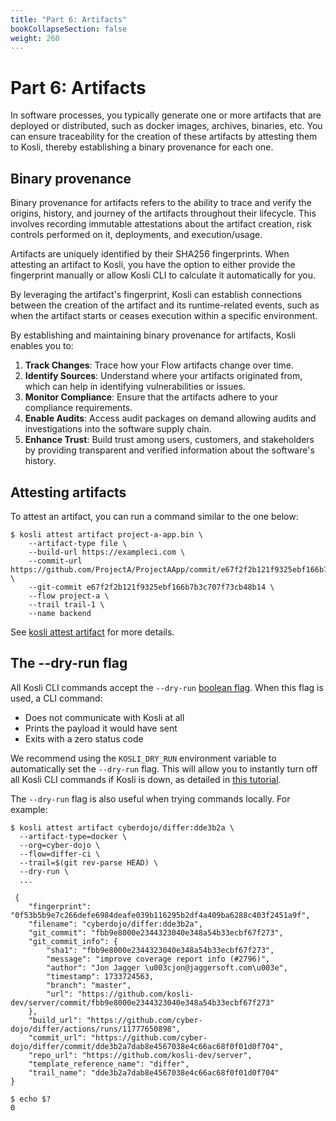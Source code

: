 ```yaml
---
title: "Part 6: Artifacts"
bookCollapseSection: false
weight: 260
---
```

# Part 6: Artifacts

In software processes, you typically generate one or more artifacts that are deployed or distributed, such as docker images, archives, binaries, etc. You can ensure traceability for the creation of these artifacts by attesting them to Kosli, thereby establishing a binary provenance for each one.

## Binary provenance

Binary provenance for artifacts refers to the ability to trace and verify the origins, history, and journey of the artifacts throughout their lifecycle. This involves recording immutable attestations about the artifact creation, risk controls performed on it, deployments, and execution/usage.

Artifacts are uniquely identified by their SHA256 fingerprints. When attesting an artifact to Kosli, you have the option to either provide the fingerprint manually or allow Kosli CLI to calculate it automatically for you.

By leveraging the artifact's fingerprint, Kosli can establish connections between the creation of the artifact and its runtime-related events, such as when the artifact starts or ceases execution within a specific environment.

By establishing and maintaining binary provenance for artifacts, Kosli enables you to:

1. **Track Changes**: Trace how your Flow artifacts change over time.
2. **Identify Sources**: Understand where your artifacts originated from, which can help in identifying vulnerabilities or issues.
3. **Monitor Compliance**: Ensure that the artifacts adhere to your compliance requirements.
4. **Enable Audits**: Access audit packages on demand allowing audits and investigations into the software supply chain.
5. **Enhance Trust**: Build trust among users, customers, and stakeholders by providing transparent and verified information about the software's history.

## Attesting artifacts

To attest an artifact, you can run a command similar to the one below:

```shell
$ kosli attest artifact project-a-app.bin \
	--artifact-type file \
	--build-url https://exampleci.com \
	--commit-url https://github.com/ProjectA/ProjectAApp/commit/e67f2f2b121f9325ebf166b7b3c707f73cb48b14 \
	--git-commit e67f2f2b121f9325ebf166b7b3c707f73cb48b14 \
	--flow project-a \
	--trail trail-1 \
	--name backend
```
See [kosli attest artifact](/client_reference/kosli_attest_artifact/) for more details. 


## The --dry-run flag

All Kosli CLI commands accept the `--dry-run` [boolean flag](/faq/#boolean-flags). 
When this flag is used, a CLI command:
* Does not communicate with Kosli at all
* Prints the payload it would have sent
* Exits with a zero status code

We recommend using the `KOSLI_DRY_RUN` environment variable to automatically set the `--dry-run` flag. 
This will allow you to instantly turn off all Kosli CLI commands if Kosli is down, as detailed in
[this tutorial](/tutorials/what_do_i_do_if_kosli_is_down/).

The `--dry-run` flag is also useful when trying commands locally. For example:

```shell
$ kosli attest artifact cyberdojo/differ:dde3b2a \
  --artifact-type=docker \
  --org=cyber-dojo \
  --flow=differ-ci \
  --trail=$(git rev-parse HEAD) \
  --dry-run \
  ...

 {
    "fingerprint": "0f53b5b9e7c266defe6984deafe039b116295b2df4a409ba6288c403f2451a9f",
    "filename": "cyberdojo/differ:dde3b2a",
    "git_commit": "fbb9e8000e2344323040e348a54b33ecbf67f273",
    "git_commit_info": {
        "sha1": "fbb9e8000e2344323040e348a54b33ecbf67f273",
        "message": "improve coverage report info (#2796)",
        "author": "Jon Jagger \u003cjon@jaggersoft.com\u003e",
        "timestamp": 1733724563,
        "branch": "master",
        "url": "https://github.com/kosli-dev/server/commit/fbb9e8000e2344323040e348a54b33ecbf67f273"
    },
    "build_url": "https://github.com/cyber-dojo/differ/actions/runs/11777650898",
    "commit_url": "https://github.com/cyber-dojo/differ/commit/dde3b2a7dab8e4567038e4c66ac68f0f01d0f704",
    "repo_url": "https://github.com/kosli-dev/server",
    "template_reference_name": "differ",
    "trail_name": "dde3b2a7dab8e4567038e4c66ac68f0f01d0f704"
}

$ echo $?
0
```

